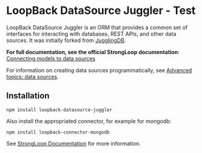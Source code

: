 # LoopBack DataSource Juggler - Test

LoopBack DataSource Juggler is an ORM that provides a common set of interfaces
for interacting with databases, REST APIs, and other data sources. It was
initially forked from [JugglingDB](https://github.com/1602/jugglingdb).

**For full documentation, see the official StrongLoop documentation**:
 [Connecting models to data sources](http://docs.strongloop.com/display/LB/Connecting+models+to+data+sources)
 
For information on creating data sources programmatically, see [Advanced topics: data sources](http://docs.strongloop.com/display/LB/Advanced+topics%3A+data+sources). 

## Installation

    npm install loopback-datasource-juggler

Also install the appropriated connector, for example for mongodb:

    npm install loopback-connector-mongodb

See [StrongLoop Documentation](http://docs.strongloop.com/) for more information.
